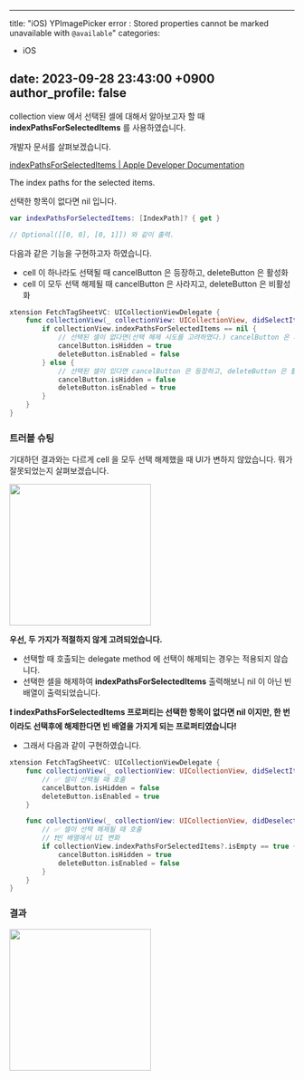  ---
title:  "iOS) YPImagePicker error :  Stored properties cannot be marked unavailable with `@available`"
categories:
- iOS

date:   2023-09-28  23:43:00 +0900
author_profile: false
---
collection view 에서 선택된 셀에 대해서 알아보고자 할 때 **indexPathsForSelectedItems** 를 사용하였습니다.

개발자 문서를 살펴보겠습니다.

[indexPathsForSelectedItems | Apple Developer Documentation](https://developer.apple.com/documentation/uikit/uicollectionview/1618099-indexpathsforselecteditems)

The index paths for the selected items.

선택한 항목이 없다면 nil 입니다.

```swift
var indexPathsForSelectedItems: [IndexPath]? { get }

// Optional([[0, 0], [0, 1]]) 와 같이 출력.
```

다음과 같은 기능을 구현하고자 하였습니다.
- cell 이 하나라도 선택될 때 cancelButton 은 등장하고, deleteButton 은 활성화
- cell 이 모두 선택 해제될 때 cancelButton 은 사라지고, deleteButton 은 비활성화

```swift
xtension FetchTagSheetVC: UICollectionViewDelegate {
    func collectionView(_ collectionView: UICollectionView, didSelectItemAt indexPath: IndexPath) {
        if collectionView.indexPathsForSelectedItems == nil {
            // 선택된 셀이 없다면(선택 해제 시도를 고려하였다.) cancelButton 은 사라지고, deleteButton 은 비활성화 시킴.
            cancelButton.isHidden = true
            deleteButton.isEnabled = false
        } else {
            // 선택된 셀이 있다면 cancelButton 은 등장하고, deleteButton 은 활성화 시킴.
            cancelButton.isHidden = false
            deleteButton.isEnabled = true
        }
    }
}
```

### 트러블 슈팅

기대하던 결과와는 다르게 cell 을 모두 선택 해제했을 때 UI가 변하지 않았습니다. 뭐가 잘못되었는지 살펴보겠습니다.

<img src="https://github.com/hyun99999/algorithm-Swift/assets/69136340/044532c5-5a0f-4041-b0a0-f63c6d40ee1a" width ="250">

**우선, 두 가지가 적절하지 않게 고려되었습니다.**

- 선택할 때 호출되는 delegate method 에 선택이 해제되는 경우는 적용되지 않습니다.
- 선택한 셀을 해제하여 **indexPathsForSelectedItems** 출력해보니 nil 이 아닌 빈 배열이 출력되었습니다.

**❗️ indexPathsForSelectedItems 프로퍼티는 선택한 항목이 없다면 nil 이지만, 한 번이라도 선택후에 해제한다면 빈 배열을 가지게 되는 프로퍼티였습니다!**

- 그래서 다음과 같이 구현하였습니다.

```swift
xtension FetchTagSheetVC: UICollectionViewDelegate {
    func collectionView(_ collectionView: UICollectionView, didSelectItemAt indexPath: IndexPath) {
        // ✅ 셀이 선택될 때 호출
        cancelButton.isHidden = false
        deleteButton.isEnabled = true
    }

    func collectionView(_ collectionView: UICollectionView, didDeselectItemAt indexPath: IndexPath) {
        // ✅ 셀이 선택 해제될 때 호출
        // ❗️빈 배열에서 UI 변화
        if collectionView.indexPathsForSelectedItems?.isEmpty == true {
            cancelButton.isHidden = true
            deleteButton.isEnabled = false
        }
    }
}    
```

### 결과

<img src="https://github.com/hyun99999/algorithm-Swift/assets/69136340/853bcc37-0b15-4c05-9a30-68d1a627d17e" width ="250">
